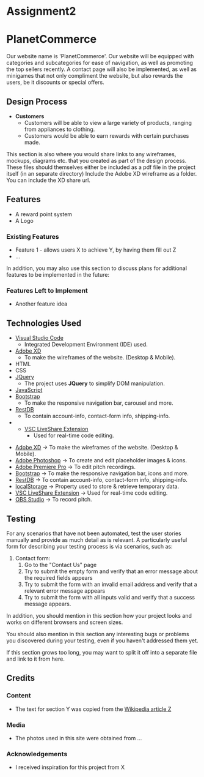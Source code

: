 # Assignment2
# PlanetCommerce

Our website name is 'PlanetCommerce'. Our website will be equipped with categories and subcategories for ease of navigation, as well as promoting the top sellers recently. A contact page will also be implemented, as well as minigames that not only compliment the website, but also rewards the users, be it discounts or special offers. 
 
## Design Process
 
* **Customers**
    * Customers will be able to view a large variety of products, ranging from appliances to clothing.
    * Customers would be able to earn rewards with certain purchases made.

This section is also where you would share links to any wireframes, mockups, diagrams etc. that you created as part of the design process. 
These files should themselves either be included as a pdf file in the project itself (in an separate directory)
Include the Adobe XD wireframe as a folder. You can include the XD share url. 

## Features
- A reward point system
- A Logo
 
### Existing Features
- Feature 1 - allows users X to achieve Y, by having them fill out Z
- ...

In addition, you may also use this section to discuss plans for additional features to be implemented in the future:

### Features Left to Implement
- Another feature idea

## Technologies Used

- [Visual Studio Code](https://code.visualstudio.com/) 
    - Integrated Development Environment (IDE) used.
- [Adobe XD](https://www.adobe.com/sea/products/xd.html)
    - To make the wireframes of the website. (Desktop & Mobile).
- HTML 
- CSS
- [JQuery](https://jquery.com)
    - The project uses **JQuery** to simplify DOM manipulation.
- [JavaScript](https://www.javascript.com/)
- [Bootstrap](https://getbootstrap.com/)
    - To make the responsive navigation bar, carousel and more.
- [RestDB](https://restdb.io/) 
    - To contain account-info, contact-form info, shipping-info.
- * [VSC LiveShare Extension](https://marketplace.visualstudio.com/items?itemName=MS-vsliveshare.vsliveshare-pack) 
    - Used for real-time code editing.


* [Adobe XD](https://www.adobe.com/sea/products/xd.html) → To make the wireframes of the website. (Desktop & Mobile).
* [Adobe Photoshop](https://www.adobe.com/sea/products/photoshopfamily.html) → To create and edit placeholder images & icons.
* [Adobe Premiere Pro](https://www.adobe.com/sea/products/premiere.html) → To edit pitch recordings.
* [Bootstrap](https://getbootstrap.com/) → To make the responsive navigation bar, icons and more.
* [RestDB](https://restdb.io/) → To contain account-info, contact-form info, shipping-info.
* [localStorage](https://developer.mozilla.org/en-US/docs/Web/API/Window/localStorage) → Property used to store & retrieve temporary data.
* [VSC LiveShare Extension](https://marketplace.visualstudio.com/items?itemName=MS-vsliveshare.vsliveshare-pack) → Used for real-time code editing.
* [OBS Studio](https://obsproject.com/) → To record pitch.


## Testing

For any scenarios that have not been automated, test the user stories manually and provide as much detail as is relevant. A particularly useful form for describing your testing process is via scenarios, such as:

1. Contact form:
    1. Go to the "Contact Us" page
    2. Try to submit the empty form and verify that an error message about the required fields appears
    3. Try to submit the form with an invalid email address and verify that a relevant error message appears
    4. Try to submit the form with all inputs valid and verify that a success message appears.

In addition, you should mention in this section how your project looks and works on different browsers and screen sizes.

You should also mention in this section any interesting bugs or problems you discovered during your testing, even if you haven't addressed them yet.

If this section grows too long, you may want to split it off into a separate file and link to it from here.

## Credits

### Content
- The text for section Y was copied from the [Wikipedia article Z](https://en.wikipedia.org/wiki/Z)

### Media
- The photos used in this site were obtained from ...

### Acknowledgements

- I received inspiration for this project from X
